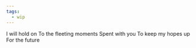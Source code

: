 ```yaml
---
tags:
  - wip
---
```


I will hold on
To the fleeting moments
Spent with you
To keep my hopes up
For the future

